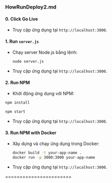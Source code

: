 ### HowRunDeploy2.md

#### 0. Click Go Live
- Truy cập ứng dụng tại `http://localhost:3000`.

#### 1. Run `server.js`
- Chạy server Node.js bằng lệnh:
  ```bash
  node server.js
  ```
- Truy cập ứng dụng tại `http://localhost:3000`.

#### 2. Run NPM
- Khởi động ứng dụng với NPM:
```bash
npm install
```

```bash
npm start
```
- Truy cập ứng dụng tại `http://localhost:3000`.

#### 3. Run NPM with Docker
- Xây dựng và chạy ứng dụng trong Docker:
  ```bash
  docker build -t your-app-name .
  docker run -p 3000:3000 your-app-name
  ```
- Truy cập ứng dụng tại `http://localhost:3000`.



=======================

